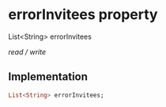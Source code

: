 


# errorInvitees property







List&lt;String> errorInvitees
  
_<span class="feature">read / write</span>_






## Implementation

```dart
List<String> errorInvitees;
```







